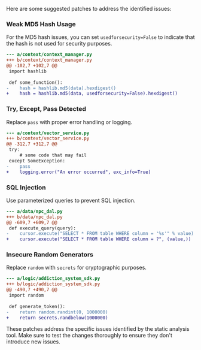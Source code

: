 Here are some suggested patches to address the identified issues:

### Weak MD5 Hash Usage

For the MD5 hash issues, you can set `usedforsecurity=False` to indicate that the hash is not used for security purposes.

```diff
--- a/context/context_manager.py
+++ b/context/context_manager.py
@@ -102,7 +102,7 @@
 import hashlib
 
 def some_function():
-    hash = hashlib.md5(data).hexdigest()
+    hash = hashlib.md5(data, usedforsecurity=False).hexdigest()
```

### Try, Except, Pass Detected

Replace `pass` with proper error handling or logging.

```diff
--- a/context/vector_service.py
+++ b/context/vector_service.py
@@ -312,7 +312,7 @@
 try:
     # some code that may fail
 except SomeException:
-    pass
+    logging.error("An error occurred", exc_info=True)
```

### SQL Injection

Use parameterized queries to prevent SQL injection.

```diff
--- a/data/npc_dal.py
+++ b/data/npc_dal.py
@@ -609,7 +609,7 @@
 def execute_query(query):
-    cursor.execute("SELECT * FROM table WHERE column = '%s'" % value)
+    cursor.execute("SELECT * FROM table WHERE column = ?", (value,))
```

### Insecure Random Generators

Replace `random` with `secrets` for cryptographic purposes.

```diff
--- a/logic/addiction_system_sdk.py
+++ b/logic/addiction_system_sdk.py
@@ -490,7 +490,7 @@
 import random
 
 def generate_token():
-    return random.randint(0, 1000000)
+    return secrets.randbelow(1000000)
```

These patches address the specific issues identified by the static analysis tool. Make sure to test the changes thoroughly to ensure they don't introduce new issues.